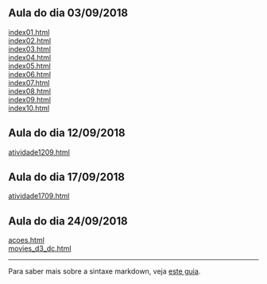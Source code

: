 ## Aula do dia 03/09/2018

[index01.html](basic/index01.html)<br>
[index02.html](basic/index02.html)<br>
[index03.html](basic/index03.html)<br>
[index04.html](basic/index04.html)<br>
[index05.html](basic/index05.html)<br>
[index06.html](basic/index06.html)<br>
[index07.html](basic/index07.html)<br>
[index08.html](basic/index08.html)<br>
[index09.html](basic/index09.html)<br>
[index10.html](basic/index10.html)<br>

## Aula do dia 12/09/2018

[atividade1209.html](d3_scale/atividade1209.html)<br>

## Aula do dia 17/09/2018

[atividade1709.html](d3_update/atividade1709.html)<br>

## Aula do dia 24/09/2018

[acoes.html](d3_crossfilter/acoes.html)<br>
[movies_d3_dc.html](d3_crossfilter/movies_d3_dc.html)<br>

---

Para saber mais sobre a sintaxe markdown, veja [este guia](https://guides.github.com/features/mastering-markdown/).